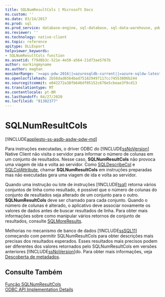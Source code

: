 ```yaml
---
title: SQLNumResultCols | Microsoft Docs
ms.custom: ''
ms.date: 03/14/2017
ms.prod: sql
ms.prod_service: database-engine, sql-database, sql-data-warehouse, pdw
ms.reviewer: ''
ms.technology: native-client
ms.topic: reference
apitype: DLLExport
helpviewer_keywords:
- SQLNumResultCols function
ms.assetid: f79d8b3c-521e-4e50-a564-21d73ae5767b
author: markingmyname
ms.author: maghan
monikerRange: '>=aps-pdw-2016||=azuresqldb-current||=azure-sqldw-latest||>=sql-server-2016||=sqlallproducts-allversions||>=sql-server-linux-2017||=azuresqldb-mi-current'
ms.openlocfilehash: 2b56dad6564bad751829497117cc74553806b244
ms.sourcegitcommit: e042272a38fb646df05152c676e5cbeae3f9cd13
ms.translationtype: MT
ms.contentlocale: pt-BR
ms.lasthandoff: 04/27/2020
ms.locfileid: "81302377"
---
```

# <a name="sqlnumresultcols"></a>SQLNumResultCols
[!INCLUDE[appliesto-ss-asdb-asdw-pdw-md](../../includes/appliesto-ss-asdb-asdw-pdw-md.md)]

  Para instruções executadas, o driver ODBC do [!INCLUDE[ssNoVersion](../../includes/ssnoversion-md.md)] Native Client não visita o servidor para informar o número de colunas em um conjunto de resultados. Nesse caso, **SQLNumResultCols** não provoca uma viagem de ida e volta ao servidor. Como [SQLDescribeCol](../../relational-databases/native-client-odbc-api/sqldescribecol.md) e [SQLColAttribute](../../relational-databases/native-client-odbc-api/sqlcolattribute.md), chamar **SQLNumResultCols** em instruções preparadas mas não executadas gera uma viagem de ida e volta ao servidor.  
  
 Quando uma instrução ou lote de instruções [!INCLUDE[tsql](../../includes/tsql-md.md)] retorna vários conjuntos de linha como resultado, é possível que o número de colunas do conjunto de resultados seja alterado de um conjunto para o outro. **SQLNumResultCols** deve ser chamado para cada conjunto. Quando o número de colunas é alterado, o aplicativo deve associar novamente os valores de dados antes de buscar resultados de linha. Para obter mais informações sobre como manipular vários retornos de conjunto de resultados, consulte [SQLMoreResults](../../relational-databases/native-client-odbc-api/sqlmoreresults.md).  
  
 Melhorias no mecanismo de banco de dados [!INCLUDE[ssSQL11](../../includes/sssql11-md.md)] começando com permitir SQLNumResultCols para obter descrições mais precisas dos resultados esperados. Esses resultados mais precisos podem ser diferentes dos valores retornados pelo SQLNumResultCols em versões anteriores [!INCLUDE[ssNoVersion](../../includes/ssnoversion-md.md)]do. Para obter mais informações, veja [Descoberta de metadados](../../relational-databases/native-client/features/metadata-discovery.md).  
  
## <a name="see-also"></a>Consulte Também  
 [Função SQLNumResultCols](https://go.microsoft.com/fwlink/?LinkId=59359)   
 [ODBC API Implementation Details](../../relational-databases/native-client-odbc-api/odbc-api-implementation-details.md)  
  
  
